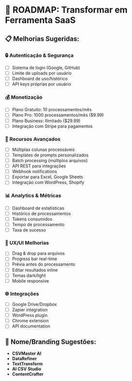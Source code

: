 # 🚀 ROADMAP: Transformar em Ferramenta SaaS

## 📋 Melhorias Sugeridas:

### 🔒 **Autenticação & Segurança**
- [ ] Sistema de login (Google, GitHub)
- [ ] Limite de uploads por usuário
- [ ] Dashboard de uso/histórico
- [ ] API keys próprias por usuário

### 💰 **Monetização**
- [ ] Plano Gratuito: 10 processamentos/mês
- [ ] Plano Pro: 1000 processamentos/mês ($9.99)
- [ ] Plano Business: Ilimitado ($29.99)
- [ ] Integração com Stripe para pagamentos

### 🎯 **Recursos Avançados**
- [ ] Múltiplas colunas processáveis
- [ ] Templates de prompts personalizados
- [ ] Batch processing (múltiplos arquivos)
- [ ] API REST para integrações
- [ ] Webhook notifications
- [ ] Exportar para Excel, Google Sheets
- [ ] Integração com WordPress, Shopify

### 📊 **Analytics & Métricas**
- [ ] Dashboard de estatísticas
- [ ] Histórico de processamentos
- [ ] Tokens consumidos
- [ ] Tempo de processamento
- [ ] Taxa de sucesso

### 🔧 **UX/UI Melhorias**
- [ ] Drag & drop para arquivos
- [ ] Progress bar real-time
- [ ] Prévia antes do processamento
- [ ] Editar resultados inline
- [ ] Temas dark/light
- [ ] Mobile responsive

### 🌐 **Integrações**
- [ ] Google Drive/Dropbox
- [ ] Zapier integration
- [ ] WordPress plugin
- [ ] Chrome extension
- [ ] API documentation

## 🎨 Nome/Branding Sugestões:
- **CSVMaster AI**
- **DataRefiner**
- **TextTransform**
- **AI CSV Studio**
- **ContentCrafter**
